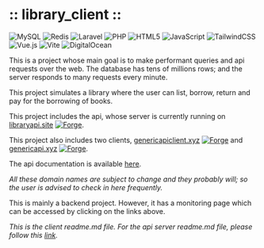 # :: library_client ::

![MySQL](https://img.shields.io/badge/mysql-%2300f.svg?style=for-the-badge&logo=mysql&logoColor=white)
![Redis](https://img.shields.io/badge/redis-%23DD0031.svg?style=for-the-badge&logo=redis&logoColor=white)
![Laravel](https://img.shields.io/badge/laravel-%23FF2D20.svg?style=for-the-badge&logo=laravel&logoColor=white)
![PHP](https://img.shields.io/badge/php-%23777BB4.svg?style=for-the-badge&logo=php&logoColor=white)
![HTML5](https://img.shields.io/badge/html5-%23E34F26.svg?style=for-the-badge&logo=html5&logoColor=white)
![JavaScript](https://img.shields.io/badge/javascript-%23323330.svg?style=for-the-badge&logo=javascript&logoColor=%23F7DF1E)
![TailwindCSS](https://img.shields.io/badge/tailwindcss-%2338B2AC.svg?style=for-the-badge&logo=tailwind-css&logoColor=white)
![Vue.js](https://img.shields.io/badge/vuejs-%2335495e.svg?style=for-the-badge&logo=vuedotjs&logoColor=%234FC08D)
![Vite](https://img.shields.io/badge/vite-%23646CFF.svg?style=for-the-badge&logo=vite&logoColor=white)
![DigitalOcean](https://img.shields.io/badge/DigitalOcean-%230167ff.svg?style=for-the-badge&logo=digitalOcean&logoColor=white)

This is a project whose main goal is to make performant queries and api requests over the web. The database has tens of millions rows; and the server responds to many requests every minute.

This project simulates a library where the user can list, borrow, return and pay for the borrowing of books.

This project includes the api, whose server is currently running on [libraryapi.site](https://libraryapi.site) [![Forge](https://img.shields.io/endpoint?url=https%3A%2F%2Fforge.laravel.com%2Fsite-badges%2F24fb8ea7-22a5-426a-bc25-5cef36e4a794&style=plastic)](https://forge.laravel.com/servers/717882/sites/2102467).

This project also includes two clients, [genericapiclient.xyz](https://genericapiclient.xyz) [![Forge](https://img.shields.io/endpoint?url=https%3A%2F%2Fforge.laravel.com%2Fsite-badges%2F22fe928f-e3c0-4456-bf93-64c2371e260d&style=plastic)](https://forge.laravel.com/servers/718300/sites/2103797) and [genericapi.xyz](https://genericapi.xyz) [![Forge](https://img.shields.io/endpoint?url=https%3A%2F%2Fforge.laravel.com%2Fsite-badges%2F56466715-45ed-4b58-a2f0-c17a992ba4b1&style=plastic)](https://forge.laravel.com/servers/719652/sites/2108875).

The api documentation is available [here](https://libraryapi.site/docs/).

*All these domain names are subject to change and they probably will; so the user is advised to check in here frequently.*

This is mainly a backend project. However, it has a monitoring page which can be accessed by clicking on the links above.

*This is the client readme.md file. For the api server readme.md file, please follow this [link](https://github.com/alexni09/library_api/blob/main/README.md).*

